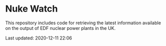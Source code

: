 # Nuke Watch

This repository includes code for retrieving the latest information available on the output of EDF nuclear power plants in the UK.

Last updated: 2020-12-11 22:06